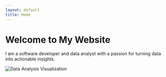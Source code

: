 ```yaml
---
layout: default
title: Home
---
```


# Welcome to My Website
I am a software developer and data analyst with a passion for turning data into actionable insights.

<!-- Add more sections as needed following the design -->
<img src="Gautam-Malhotra-Portfolio/assets/images/data-analysis.webp" alt="Data Analysis Visualization">
